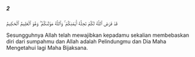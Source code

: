 ##### 2

<span class="ayah">قَدْ فَرَضَ ٱللَّهُ لَكُمْ تَحِلَّةَ أَيْمَٰنِكُمْ ۚ وَٱللَّهُ مَوْلَىٰكُمْ ۖ وَهُوَ ٱلْعَلِيمُ ٱلْحَكِيمُ</span>

<span class="ayah_translation">Sesungguhnya Allah telah mewajibkan kepadamu sekalian membebaskan diri dari sumpahmu dan Allah adalah Pelindungmu dan Dia Maha Mengetahui lagi Maha Bijaksana.</span>
